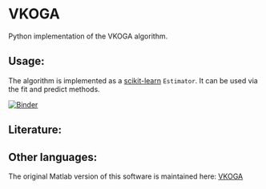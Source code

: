# VKOGA
Python implementation of the VKOGA algorithm.


## Usage:
The algorithm is implemented as a [scikit-learn](https://scikit-learn.org/stable/) ```Estimator```. It can be used via the fit and predict methods.



[![Binder](https://mybinder.org/badge_logo.svg)](https://mybinder.org/v2/gl/gabriele.santin%2Fvkoga/master?filepath=demo.ipynb)




## Literature:




## Other languages:
The original Matlab version of this software is maintained here:
[VKOGA](https://gitlab.mathematik.uni-stuttgart.de/pub/ians-anm/vkoga)





